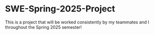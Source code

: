 # SWE-Spring-2025-Project
This is a project that will be worked consistently by my teammates and I throughout the Spring 2025 semester!
